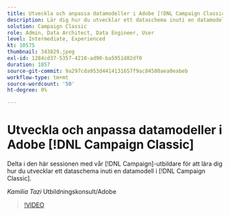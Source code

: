 ```yaml
---
title: Utveckla och anpassa datamodeller i Adobe [!DNL Campaign Classic]
description: Lär dig hur du utvecklar ett dataschema inuti en datamodell inom  [!DNL Campaign Classic]
solution: Campaign Classic
role: Admin, Data Architect, Data Engineer, User
level: Intermediate, Experienced
kt: 10575
thumbnail: 343829.jpeg
exl-id: 1284cd37-5357-4210-ad90-ba5951d82df0
duration: 1857
source-git-commit: 9a297cda953d4414131657f9ac84580aea0eabeb
workflow-type: tm+mt
source-wordcount: '50'
ht-degree: 0%

---
```


# Utveckla och anpassa datamodeller i Adobe [!DNL Campaign Classic]

Delta i den här sessionen med vår [!DNL Campaign]-utbildare för att lära dig hur du utvecklar ett dataschema inuti en datamodell i [!DNL Campaign Classic].

*Kamilia Tazi* Utbildningskonsult/Adobe

>[!VIDEO](https://video.tv.adobe.com/v/343829/?quality=12&learn=on)

